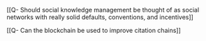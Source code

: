 [[Q- Should social knowledge management be thought of as social networks with really solid defaults, conventions, and incentives]]

[[Q- Can the blockchain be used to improve citation chains]]